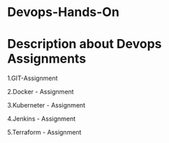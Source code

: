# Devops-Hands-On

Description about Devops Assignments 
=========================================

1.GIT-Assignment

2.Docker - Assignment

3.Kuberneter - Assignment

4.Jenkins - Assignment

5.Terraform - Assignment
